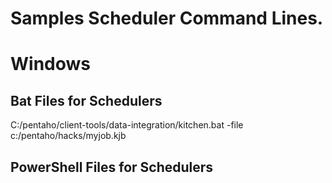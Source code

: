# Samples Scheduler Command Lines.


# Windows 
## Bat Files for Schedulers

C:/pentaho/client-tools/data-integration/kitchen.bat -file c:/pentaho/hacks/myjob.kjb

## PowerShell Files for Schedulers

